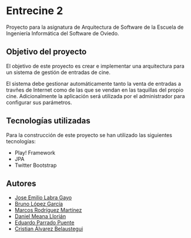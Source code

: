 # Entrecine 2
Proyecto para la asignatura de Arquitectura de Software de la Escuela de Ingeniería Informática del Software de Oviedo.

## Objetivo del proyecto
El objetivo de este proyecto es crear e implementar una arquitectura para un sistema de gestión de entradas de cine.

El sistema debe gestionar automáticamente tanto la venta de entradas a travñes de Internet como de las que se vendan en las taquillas del propio cine. Adicionalmente la aplicación será utilizada por el administrador para configurar sus parámetros.

## Tecnologías utilizadas
Para la construcción de este proyecto se han utilizado las siguientes tecnologías:
- Play! Framework
- JPA
- Twitter Bootstrap

## Autores
* [Jose Emilio Labra Gayo](mailto:labra@uniovi.es)
* [Bruno López García](mailto:uo219018@uniovi.es)
* [Marcos Rodríguez Martínez](mailto:uo221453@uniovi.es)
* [Daniel Meana Llorián](mailto:uo219171@uniovi.es)
* [Eduardo Parrado Puente](mailto:uo221513@uniovi.es)
* [Cristian Álvarez Belaustegui](mailto:uo218847@uniovi.es)
